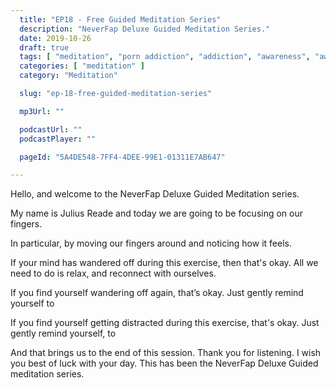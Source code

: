 ```yaml
---
  title: "EP18 - Free Guided Meditation Series"
  description: "NeverFap Deluxe Guided Meditation Series."
  date: 2019-10-26
  draft: true
  tags: [ "meditation", "porn addiction", "addiction", "awareness", "awareness exercises", "perspective", "nofap", "neverfap", "neverfap deluxe" ]
  categories: [ "meditation" ]
  category: "Meditation"

  slug: "ep-18-free-guided-meditation-series"

  mp3Url: ""

  podcastUrl: ""
  podcastPlayer: ""

  pageId: "5A4DE548-7FF4-4DEE-99E1-01311E7AB647"

---
```


<!-- senses -->

Hello, and welcome to the NeverFap Deluxe Guided Meditation series.

My name is Julius Reade and today we are going to be focusing on our fingers.

In particular, by moving our fingers around and noticing how it feels.




If your mind has wandered off during this exercise, then that's okay. All we need to do is relax, and reconnect with ourselves.


If you find yourself wandering off again, that’s okay. Just gently remind yourself to


If you find yourself getting distracted during this exercise, that's okay. Just gently remind yourself, to


And that brings us to the end of this session. Thank you for listening. I wish you best of luck with your day. This has been the NeverFap Deluxe Guided meditation series.
